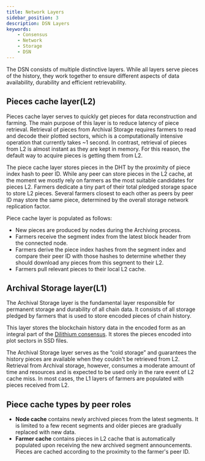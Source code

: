 ```yaml
---
title: Network Layers
sidebar_position: 3
description: DSN Layers
keywords:
    - Consensus
    - Network
    - Storage
    - DSN
---
```

The DSN consists of multiple distinctive layers. While all layers serve pieces of the history, they work together to ensure different aspects of data availability, durability and efficient retrievability.

## Pieces cache layer(L2)

Pieces cache layer serves to quickly get pieces for data reconstruction and farming. The main purpose of this layer is to reduce latency of piece retrieval. Retrieval of pieces from Archival Storage requires farmers to read and decode their plotted sectors, which is a computationally intensive operation that currently takes ~1 second. In contrast, retrieval of pieces from L2 is almost instant as they are kept in memory. For this reason, the default way to acquire pieces is getting them from L2.

The piece cache layer stores pieces in the DHT by the proximity of piece index hash to peer ID. While any peer can store pieces in the L2 cache, at the moment we mostly rely on farmers as the most suitable candidates for pieces L2. Farmers dedicate a tiny part of their total pledged storage space to store L2 pieces. Several farmers closest to each other as peers by peer ID may store the same piece, determined by the overall storage network replication factor.

Piece cache layer is populated as follows:
- New pieces are produced by nodes during the Archiving process. 
- Farmers receive the segment index from the latest block header from the connected node. 
- Farmers derive the piece index hashes from the segment index and compare their peer ID with those hashes to determine whether they should download any pieces from this segment to their L2. 
- Farmers pull relevant pieces to their local L2 cache.

## Archival Storage layer(L1)

The Archival Storage layer is the fundamental layer responsible for permanent storage and durability of all chain data. It consists of all storage pledged by farmers that is used to store encoded pieces of chain history.

This layer stores the blockchain history data in the encoded form as an integral part of the [Dilithium consensus](/docs/category/dilithium-consensus). It stores the pieces encoded into plot sectors in SSD files. 

The Archival Storage layer serves as the “cold storage” and guarantees the history pieces are available when they couldn't be retrieved from L2. Retrieval from Archival storage, however, consumes a moderate amount of time and resources and is expected to be used only in the rare event of L2 cache miss. 
In most cases, the L1 layers of farmers are populated with pieces received from L2.

<!-- ![DSNLayers](../../../src/Images/DSN_Layers.png) -->

## Piece cache types by peer roles

- **Node cache** contains newly archived pieces from the latest segments. It is limited to a few recent segments and older pieces are gradually replaced with new data.
- **Farmer cache** contains pieces in L2 cache that is automatically populated upon receiving the new archived segment announcements. Pieces are cached according to the proximity to the farmer's peer ID. 